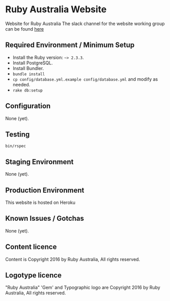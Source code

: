 Ruby Australia Website
=========================================================================

Website for Ruby Australia
The slack channel for the website working group can be found
[here](https://rubyau.slack.com/messages/ruby-au-website/)


Required Environment / Minimum Setup
------------------------------------

* Install the Ruby version: `~> 2.3.3`.
* Install PostgreSQL.
* Install Bundler.
* `bundle install`
* `cp config/database.yml.example config/database.yml` and modify as needed.
* `rake db:setup`


Configuration
-------------

None (yet).


Testing
-------

`bin/rspec`


Staging Environment
-------------------

None (yet).


Production Environment
----------------------

This website is hosted on Heroku


Known Issues / Gotchas
----------------------

None (yet).


Content licence
---------------

Content is Copyright 2016 by Ruby Australia, All rights reserved.


Logotype licence
----------------

"Ruby Australia" 'Gem' and Typographic logo are Copyright 2016 by Ruby Australia,
All rights reserved.

